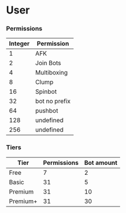 # User

### Permissions

| Integer | Permission    |
| ------- | ------------- |
| 1       | AFK           |
| 2       | Join Bots     |
| 4       | Multiboxing   |
| 8       | Clump         |
| 16      | Spinbot       |
| 32      | bot no prefix |
| 64      | pushbot       |
| 128     | undefined     |
| 256     | undefined     |

### Tiers

| Tier     | Permissions | Bot amount |
| -------- | ----------- | ---------- |
| Free     | 7           | 2          |
| Basic    | 31          | 5          |
| Premium  | 31          | 10         |
| Premium+ | 31          | 30         |
